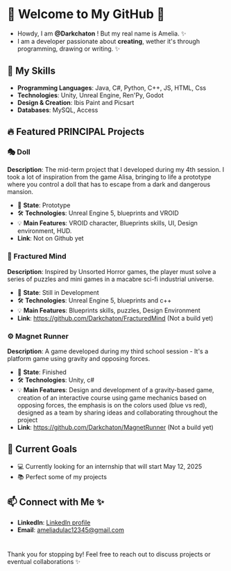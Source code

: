 # 🌟 Welcome to My GitHub 🌟
 
- Howdy, I am **@Darkchaton** ! But my real name is Amelia. ✨
- I am a developer passionate about **creating**, wether it's through programming, drawing or writing. ✨ 

## 🎯 My Skills

- **Programming Languages**: Java, C#, Python, C++, JS, HTML, Css
- **Technologies**: Unity, Unreal Engine, Ren'Py, Godot
- **Design & Creation**: Ibis Paint and Picsart
- **Databases**: MySQL, Access

## 🔥 Featured PRINCIPAL Projects

### 🎭 Doll
**Description**: The mid-term project that I developed during my 4th session. I took a lot of inspiration from the game Alisa, bringing to life a prototype where you control a doll that has to escape from a dark and dangerous mansion.

- 🌱 **State**: Prototype
- 🛠️ **Technologies**: Unreal Engine 5, blueprints and VROID
- 💡 **Main Features**: VROID character, Blueprints skills, UI, Design environment, HUD.
- **Link**: Not on Github yet

### 🧠 Fractured Mind
**Description**: Inspired by Unsorted Horror games, the player must solve a series of puzzles and mini games in a macabre sci-fi industrial universe. 

- 🌱 **State**: Still in Development
- 🛠️ **Technologies**: Unreal Engine 5, blueprints and c++
- 💡 **Main Features**: Blueprints skills, puzzles, Design Environment
- **Link**: https://github.com/Darkchaton/FracturedMind (Not a build yet)

### ⚙️ Magnet Runner
**Description**: A game developed during my third school session - It's a platform game using gravity and opposing forces.

- 🌱 **State**: Finished 
- 🛠️ **Technologies**: Unity, c#
- 💡 **Main Features**: Design and development of a gravity-based game, creation of an interactive course using game mechanics based on opposing forces, the emphasis is on the colors used (blue vs red), designed as a team by sharing ideas and collaborating throughout the project
- **Link**: https://github.com/Darkchaton/MagnetRunner (Not a build yet)


## 🚀 Current Goals

- 💻 Currently looking for an internship that will start May 12, 2025
- 📚 Perfect some of my projects

## 📫 Connect with Me  ✨

- **LinkedIn**: [LinkedIn profile](https://www.linkedin.com/in/amélia-d-239496324/)
- **Email**: ameliadulac12345@gmail.com

#

Thank you for stopping by! Feel free to reach out to discuss projects or eventual collaborations ✨
